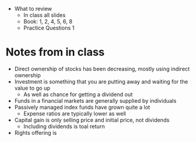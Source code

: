 - What to review
	- In class all slides
	- Book: 1, 2, 4, 5, 6, 8
	- Practice Questions 1
# Notes from in class
- Direct ownership of stocks has been decreasing, mostly using indirect ownership
- Investment is something that you are putting away and waiting for the value to go up
	- As well as chance for getting a dividend out
- Funds in a financial markets are generally supplied by individuals
- Passively managed index funds have grown quite a lot
	- Expense ratios are typically lower as well
- Capital gain is only selling price and initial price, not dividends
	- Including dividends is toal return
- Rights offering is 
